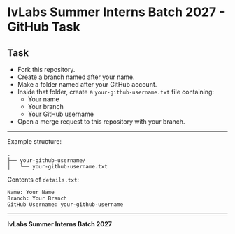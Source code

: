 
# IvLabs Summer Interns Batch 2027 - GitHub Task

## Task

- Fork this repository.
- Create a branch named after your name.
- Make a folder named after your GitHub account.
- Inside that folder, create a `your-github-username.txt` file containing:
  - Your name
  - Your branch
  - Your GitHub username
- Open a merge request to this repository with your branch.

---

Example structure:
```
.
├── your-github-username/
│   └── your-github-username.txt
```

Contents of `details.txt`:
```
Name: Your Name
Branch: Your Branch
GitHub Username: your-github-username
```

---

**IvLabs Summer Interns Batch 2027**
